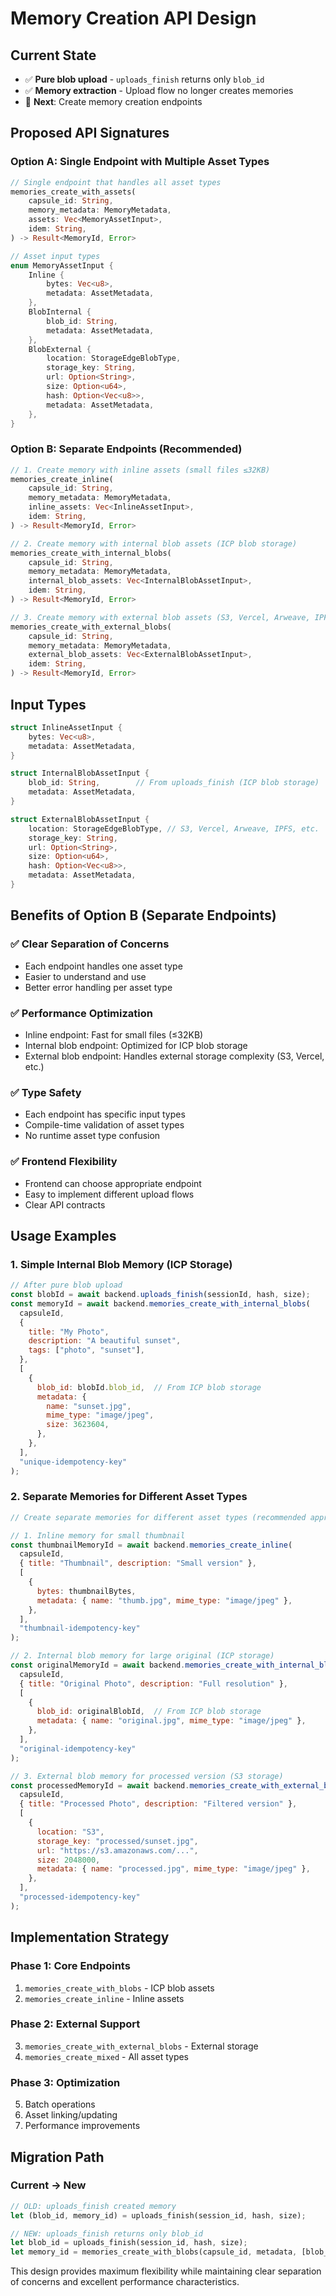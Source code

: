 # Memory Creation API Design

## Current State

- ✅ **Pure blob upload** - `uploads_finish` returns only `blob_id`
- ✅ **Memory extraction** - Upload flow no longer creates memories
- 🎯 **Next**: Create memory creation endpoints

## Proposed API Signatures

### Option A: Single Endpoint with Multiple Asset Types

```rust
// Single endpoint that handles all asset types
memories_create_with_assets(
    capsule_id: String,
    memory_metadata: MemoryMetadata,
    assets: Vec<MemoryAssetInput>,
    idem: String,
) -> Result<MemoryId, Error>

// Asset input types
enum MemoryAssetInput {
    Inline {
        bytes: Vec<u8>,
        metadata: AssetMetadata,
    },
    BlobInternal {
        blob_id: String,
        metadata: AssetMetadata,
    },
    BlobExternal {
        location: StorageEdgeBlobType,
        storage_key: String,
        url: Option<String>,
        size: Option<u64>,
        hash: Option<Vec<u8>>,
        metadata: AssetMetadata,
    },
}
```

### Option B: Separate Endpoints (Recommended)

```rust
// 1. Create memory with inline assets (small files ≤32KB)
memories_create_inline(
    capsule_id: String,
    memory_metadata: MemoryMetadata,
    inline_assets: Vec<InlineAssetInput>,
    idem: String,
) -> Result<MemoryId, Error>

// 2. Create memory with internal blob assets (ICP blob storage)
memories_create_with_internal_blobs(
    capsule_id: String,
    memory_metadata: MemoryMetadata,
    internal_blob_assets: Vec<InternalBlobAssetInput>,
    idem: String,
) -> Result<MemoryId, Error>

// 3. Create memory with external blob assets (S3, Vercel, Arweave, IPFS, etc.)
memories_create_with_external_blobs(
    capsule_id: String,
    memory_metadata: MemoryMetadata,
    external_blob_assets: Vec<ExternalBlobAssetInput>,
    idem: String,
) -> Result<MemoryId, Error>
```

## Input Types

```rust
struct InlineAssetInput {
    bytes: Vec<u8>,
    metadata: AssetMetadata,
}

struct InternalBlobAssetInput {
    blob_id: String,        // From uploads_finish (ICP blob storage)
    metadata: AssetMetadata,
}

struct ExternalBlobAssetInput {
    location: StorageEdgeBlobType, // S3, Vercel, Arweave, IPFS, etc.
    storage_key: String,
    url: Option<String>,
    size: Option<u64>,
    hash: Option<Vec<u8>>,
    metadata: AssetMetadata,
}
```

## Benefits of Option B (Separate Endpoints)

### ✅ **Clear Separation of Concerns**

- Each endpoint handles one asset type
- Easier to understand and use
- Better error handling per asset type

### ✅ **Performance Optimization**

- Inline endpoint: Fast for small files (≤32KB)
- Internal blob endpoint: Optimized for ICP blob storage
- External blob endpoint: Handles external storage complexity (S3, Vercel, etc.)

### ✅ **Type Safety**

- Each endpoint has specific input types
- Compile-time validation of asset types
- No runtime asset type confusion

### ✅ **Frontend Flexibility**

- Frontend can choose appropriate endpoint
- Easy to implement different upload flows
- Clear API contracts

## Usage Examples

### 1. Simple Internal Blob Memory (ICP Storage)

```javascript
// After pure blob upload
const blobId = await backend.uploads_finish(sessionId, hash, size);
const memoryId = await backend.memories_create_with_internal_blobs(
  capsuleId,
  {
    title: "My Photo",
    description: "A beautiful sunset",
    tags: ["photo", "sunset"],
  },
  [
    {
      blob_id: blobId.blob_id,  // From ICP blob storage
      metadata: {
        name: "sunset.jpg",
        mime_type: "image/jpeg",
        size: 3623604,
      },
    },
  ],
  "unique-idempotency-key"
);
```

### 2. Separate Memories for Different Asset Types

```javascript
// Create separate memories for different asset types (recommended approach)

// 1. Inline memory for small thumbnail
const thumbnailMemoryId = await backend.memories_create_inline(
  capsuleId,
  { title: "Thumbnail", description: "Small version" },
  [
    {
      bytes: thumbnailBytes,
      metadata: { name: "thumb.jpg", mime_type: "image/jpeg" },
    },
  ],
  "thumbnail-idempotency-key"
);

// 2. Internal blob memory for large original (ICP storage)
const originalMemoryId = await backend.memories_create_with_internal_blobs(
  capsuleId,
  { title: "Original Photo", description: "Full resolution" },
  [
    {
      blob_id: originalBlobId,  // From ICP blob storage
      metadata: { name: "original.jpg", mime_type: "image/jpeg" },
    },
  ],
  "original-idempotency-key"
);

// 3. External blob memory for processed version (S3 storage)
const processedMemoryId = await backend.memories_create_with_external_blobs(
  capsuleId,
  { title: "Processed Photo", description: "Filtered version" },
  [
    {
      location: "S3",
      storage_key: "processed/sunset.jpg",
      url: "https://s3.amazonaws.com/...",
      size: 2048000,
      metadata: { name: "processed.jpg", mime_type: "image/jpeg" },
    },
  ],
  "processed-idempotency-key"
);
```

## Implementation Strategy

### Phase 1: Core Endpoints

1. `memories_create_with_blobs` - ICP blob assets
2. `memories_create_inline` - Inline assets

### Phase 2: External Support

3. `memories_create_with_external_blobs` - External storage
4. `memories_create_mixed` - All asset types

### Phase 3: Optimization

5. Batch operations
6. Asset linking/updating
7. Performance improvements

## Migration Path

### Current → New

```rust
// OLD: uploads_finish created memory
let (blob_id, memory_id) = uploads_finish(session_id, hash, size);

// NEW: uploads_finish returns only blob_id
let blob_id = uploads_finish(session_id, hash, size);
let memory_id = memories_create_with_blobs(capsule_id, metadata, [blob_id], idem);
```

This design provides maximum flexibility while maintaining clear separation of concerns and excellent performance characteristics.
